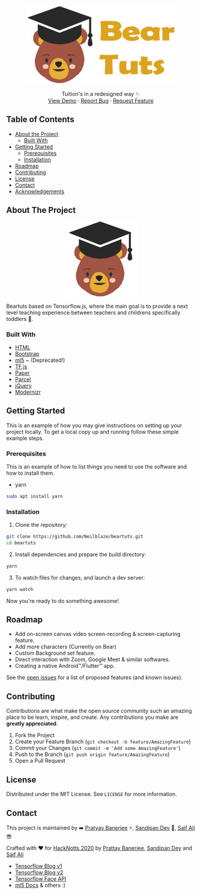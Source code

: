 <br />
<p align="center">
  <a href="https://beartuts.netlify.app/">
    <img src="https://raw.githubusercontent.com/Neilblaze/beartuts/main/resources/images/beartuts.png" width="400px" alt="SecurePDF" >
  </a>

  <p align="center">
    Tuition's in a redesigned way ✨
    <br />
    <a href="https://beartuts.netlify.app">View Demo</a>
    ·
    <a href="https://github.com/Neilblaze/beartuts/issues/new/choose">Report Bug</a>
    ·
    <a href="https://github.com/Neilblaze/beartuts/issues">Request Feature</a>
  </p>
</p>



<!-- TABLE OF CONTENTS -->
## Table of Contents

* [About the Project](#about-the-project)
  * [Built With](#built-with)
* [Getting Started](#getting-started)
  * [Prerequisites](#prerequisites)
  * [Installation](#installation)
* [Roadmap](#roadmap)
* [Contributing](#contributing)
* [License](#license)
* [Contact](#contact)
* [Acknowledgements](#acknowledgements)



<!-- ABOUT THE PROJECT -->
## About The Project

<p align="center">
  <a href="https://beartuts.netlify.app">
    <img src="https://raw.githubusercontent.com/Neilblaze/beartuts/main/resources/images/bearscholar.png" width="200px" height="200px" alt="BearTuts" >
  </a>

Beartuts based on Tensorflow.js, where the main goal is to provide a next level teaching experience between teachers and childrens specifically toddlers 👶.

### Built With

* [HTML](https://www.w3schools.com/html/)
* [Bootstrap](https://getbootstrap.com/)
* [ml5](https://ml5js.org/) ~ (Deprecated!)
* [TF.js](https://www.tensorflow.org/js)
* [Paper](https://www.npmjs.com/package/paper)
* [Parcel](https://material-ui.com/)
* [jQuery](https://jquery.com/)
* [Modernizr](https://modernizr.com/)


<!-- GETTING STARTED -->
## Getting Started

This is an example of how you may give instructions on setting up your project locally.
To get a local copy up and running follow these simple example steps.

### Prerequisites

This is an example of how to list things you need to use the software and how to install them.
* yarn
```sh
sudo apt install yarn
```

### Installation

1. Clone the repository:

```bash
git clone https://github.com/Neilblaze/beartuts.git
cd beartuts
```

2. Install dependencies and prepare the build directory:

```bash
yarn
```

3. To watch files for changes, and launch a dev server:

```bash
yarn watch
```

Now you're ready to do something awesome!



<!-- ROADMAP -->
## Roadmap

- Add on-screen canvas video screen-recording & screen-capturing feature.
- Add more characters (Currently on Bear)
- Custom Background set feature.
- Direct interaction with Zoom, Google Meet & similar softwares.
- Creating a native Android™/Flutter™ app.


See the [open issues](https://github.com/Neilblaze/beartuts/issues) for a list of proposed features (and known issues).



<!-- CONTRIBUTING -->
## Contributing

Contributions are what make the open source community such an amazing place to be learn, inspire, and create. Any contributions you make are **greatly appreciated**.

1. Fork the Project
2. Create your Feature Branch (`git checkout -b feature/AmazingFeature`)
3. Commit your Changes (`git commit -m 'Add some AmazingFeature'`)
4. Push to the Branch (`git push origin feature/AmazingFeature`)
5. Open a Pull Request



<!-- LICENSE -->
## License

Distributed under the MIT License. See `LICENSE` for more information.



<!-- CONTACT -->
## Contact

This project is maintained by ➡️ [Pratyay Banerjee](https://github.com/Neilblaze) ⚡, [Sandipan Dey](https://github.com/sandipndev) 🍕, [Saif Ali](https://github.com/fias786) 😎

Crafted with ♥ for [HackNotts 2020](https://www.hacknotts.com/) by [Prattay Banerjee](https://github.com/neilblaze), [Sandipan Dey](https://github.com/sandipndev) and [Saif Ali](https://github.com/fias786)

<!-- ACKNOWLEDGEMENT -->

- [Tensorflow Blog v1](https://www.tensorflow.org/lite/models/pose_estimation/overview)
- [Tensorflow Blog v2](https://towardsdatascience.com/face-detection-on-the-browser-with-tensorflow-js-27846a5fe954)
- [Tensorflow Face API](https://github.com/justadudewhohacks/face-api.js/)
- [ml5 Docs](https://justadudewhohacks.github.io/face-api.js/docs/index.html)
& others :)

